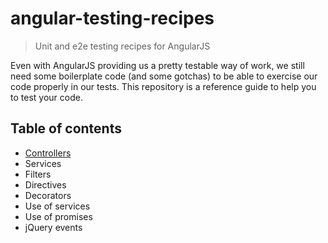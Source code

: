 # angular-testing-recipes
> Unit and e2e testing recipes for AngularJS

Even with AngularJS providing us a pretty testable way of work, we still need some boilerplate code (and some gotchas) to be able to exercise our code properly in our tests. This repository is a reference guide to help you to test your code.

## Table of contents

- [Controllers](https://github.com/cironunes/angular-testing-recipes/blob/master/src/controller.js)
- Services
- Filters
- Directives
- Decorators
- Use of services
- Use of promises
- jQuery events
